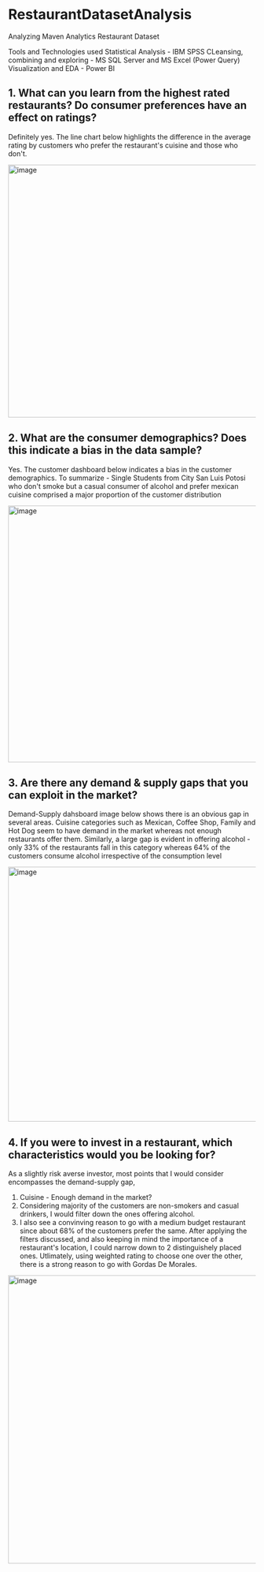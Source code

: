 # RestaurantDatasetAnalysis

Analyzing Maven Analytics Restaurant Dataset 

Tools and Technologies used
Statistical Analysis - IBM SPSS
CLeansing, combining and exploring - MS SQL Server and MS Excel (Power Query)
Visualization and EDA - Power BI

## 1. What can you learn from the highest rated restaurants? Do consumer preferences have an effect on ratings?

Definitely yes. The line chart below highlights the difference in the average rating by customers who prefer the restaurant's cuisine and those who don't.

<img width="513" alt="image" src="https://user-images.githubusercontent.com/87707081/158600082-5e5440c7-cb14-40f3-b1d5-7cfda506a92e.png">

## 2. What are the consumer demographics? Does this indicate a bias in the data sample?

Yes. The customer dashboard below indicates a bias in the customer demographics. To summarize - Single Students from City San Luis Potosi who don't smoke but a casual consumer of alcohol and prefer mexican cuisine comprised a major proportion of the customer distribution

<img width="521" alt="image" src="https://user-images.githubusercontent.com/87707081/158601437-89c8c807-2962-43c0-8fe5-99ef6e6a3bc9.png">


## 3. Are there any demand & supply gaps that you can exploit in the market?

Demand-Supply dahsboard image below shows there is an obvious gap in several areas. Cuisine categories such as Mexican, Coffee Shop, Family and Hot Dog seem to have demand in the market whereas not enough restaurants offer them. Similarly, a large gap is evident in offering alcohol - only 33% of the restaurants fall in this category whereas 64% of the customers consume alcohol irrespective of the consumption level

<img width="517" alt="image" src="https://user-images.githubusercontent.com/87707081/158602558-fdedd29c-8d68-4dd9-86c0-477592a0b9df.png">

## 4. If you were to invest in a restaurant, which characteristics would you be looking for?

As a slightly risk averse investor, most points that I would consider encompasses the demand-supply gap,
1. Cuisine - Enough demand in the market? 
2. Considering majority of the customers are non-smokers and casual drinkers, I would filter down the ones offering alcohol.
3. I also see a convinving reason to go with a medium budget restaurant since about 68% of the customers prefer the same.
After applying the filters discussed, and also keeping in mind the importance of a restaurant's location, I could narrow down to 2 distinguishely placed ones. Utlimately, using weighted rating to choose one over the other, there is a strong reason to go with Gordas De Morales.

<img width="585" alt="image" src="https://user-images.githubusercontent.com/87707081/158610777-1a044580-f75d-4545-9629-cbe64758415e.png">
